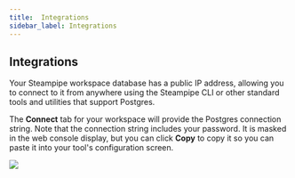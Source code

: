 ```yaml
---
title:  Integrations
sidebar_label: Integrations
---
```


## Integrations

Your Steampipe workspace database has a public IP address, allowing you to connect to it from anywhere using the Steampipe CLI or other standard tools and utilities that support Postgres.

The **Connect** tab for your workspace will provide the Postgres connection string.  Note that the connection string includes your password. It is masked in the web console display, but you can click **Copy** to copy it so you can paste it into your tool's configuration screen.

<div style={{"marginTop":"1em", "marginBottom":"1em", "width":"90%"}}>
<img src="/images/docs/cloud/int_connecting.png"/>
</div>





